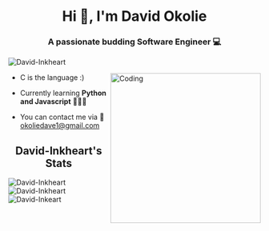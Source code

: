<h1 align = "center">Hi 👋, I'm David Okolie</h1>
<h3 align = "center">A passionate budding Software Engineer 💻</h1>

<p align="left"> <img src="https://komarev.com/ghpvc/?username=David-Inkheart&label=Profile%20views&color=0e75b6&style=flat" alt="David-Inkheart" /> </p>
<img align="right" alt="Coding" width="300" src="https://user-images.githubusercontent.com/100276450/179911996-cc4055ec-bf41-442e-980b-7f9457f74fdd.gif">

* C is the language :)

* Currently learning **Python and Javascript** 👩🏾‍💻

* You can contact me via 📧okoliedave1@gmail.com

<h2 align="center"> David-Inkheart's Stats </h2>
 
<p><img align="left" src="https://github-readme-stats.vercel.app/api/top-langs?username=David-Inkheart&show_icons=true&locale=en&layout=compact" alt="David-Inkheart" /></p>

<p>&nbsp;<img align="left" src="https://github-readme-stats.vercel.app/api?username=David-Inkheart&show_icons=true&locale=en" alt="David-Inkheart" /></p>

<p><img align="center" src="https://github-readme-streak-stats.herokuapp.com/?user=David-Inkeart&" alt="David-Inkeart" /></p> 

